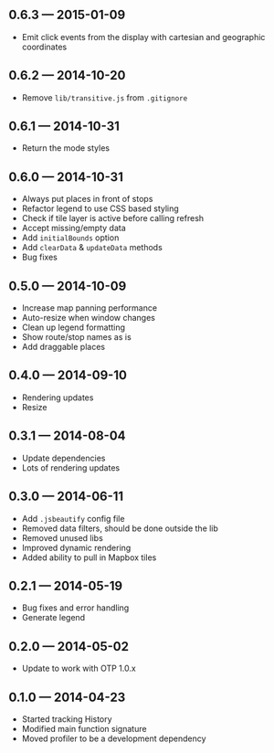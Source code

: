 
## 0.6.3 — 2015-01-09

* Emit click events from the display with cartesian and geographic coordinates

## 0.6.2 — 2014-10-20

* Remove `lib/transitive.js` from `.gitignore`

## 0.6.1 — 2014-10-31

* Return the mode styles

## 0.6.0 — 2014-10-31

* Always put places in front of stops
* Refactor legend to use CSS based styling
* Check if tile layer is active before calling refresh
* Accept missing/empty data
* Add `initialBounds` option
* Add `clearData` & `updateData` methods
* Bug fixes

## 0.5.0 — 2014-10-09

* Increase map panning performance
* Auto-resize when window changes
* Clean up legend formatting
* Show route/stop names as is
* Add draggable places

## 0.4.0 — 2014-09-10

* Rendering updates
* Resize

## 0.3.1 — 2014-08-04

* Update dependencies
* Lots of rendering updates

## 0.3.0 — 2014-06-11

* Add `.jsbeautify` config file
* Removed data filters, should be done outside the lib
* Removed unused libs
* Improved dynamic rendering
* Added ability to pull in Mapbox tiles

## 0.2.1 — 2014-05-19

* Bug fixes and error handling
* Generate legend

## 0.2.0 — 2014-05-02

* Update to work with OTP 1.0.x

## 0.1.0 — 2014-04-23

* Started tracking History
* Modified main function signature
* Moved profiler to be a development dependency
